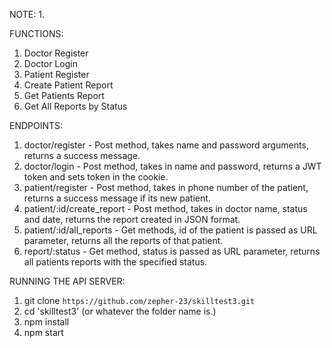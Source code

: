 NOTE:
1. 


FUNCTIONS:
1. Doctor Register
2. Doctor Login
3. Patient Register
4. Create Patient Report
5. Get Patients Report
6. Get All Reports by Status


ENDPOINTS:

1. doctor/register - Post method, takes name and password arguments, returns a success message.
2. doctor/login - Post method, takes in name and password, returns a JWT token and sets token in the cookie.
3. patient/register - Post method, takes in phone number of the patient, returns a success message if its new patient.
4. patient/:id/create_report - Post method, takes in doctor name, status and date, returns the report created in JSON format.
5. patient/:id/all_reports - Get methods, id of the patient is passed as URL parameter, returns all the reports of that patient.
6. report/:status - Get method, status is passed as URL parameter, returns all patients reports with the specified status.


RUNNING THE API SERVER:

1. git clone `https://github.com/zepher-23/skilltest3.git`
2. cd 'skilltest3' (or whatever the folder name is.)
3. npm install
4. npm start



